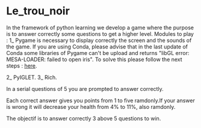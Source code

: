 # Le_trou_noir
In the framework of python learning we develop a game where the purpose is to answer correctly some questions to get a higher level.
Modules to play :
  1_ Pygame is necessary to display correctly the screen and the sounds of the game. If you are using Conda, please advise that in the last update of Conda some libraries of Pygame can't be upload and returns "libGL error: MESA-LOADER: failed to open iris". 
 To solve this please follow the next steps : [here](https://stackoverflow.com/questions/72110384/libgl-error-mesa-loader-failed-to-open-iris). 
  
  
  2_ PyIGLET.
  3_ Rich.
  
  In a serial questions of 5 you are prompted to answer correctly. 
  
 Each correct answer gives you points from 1 to five ramdonly.If your answer is wrong it will decrease your health from 4% to 11%, also ramdonly.
 
 The objectif is to answer correctly 3 above 5 questions to win.
